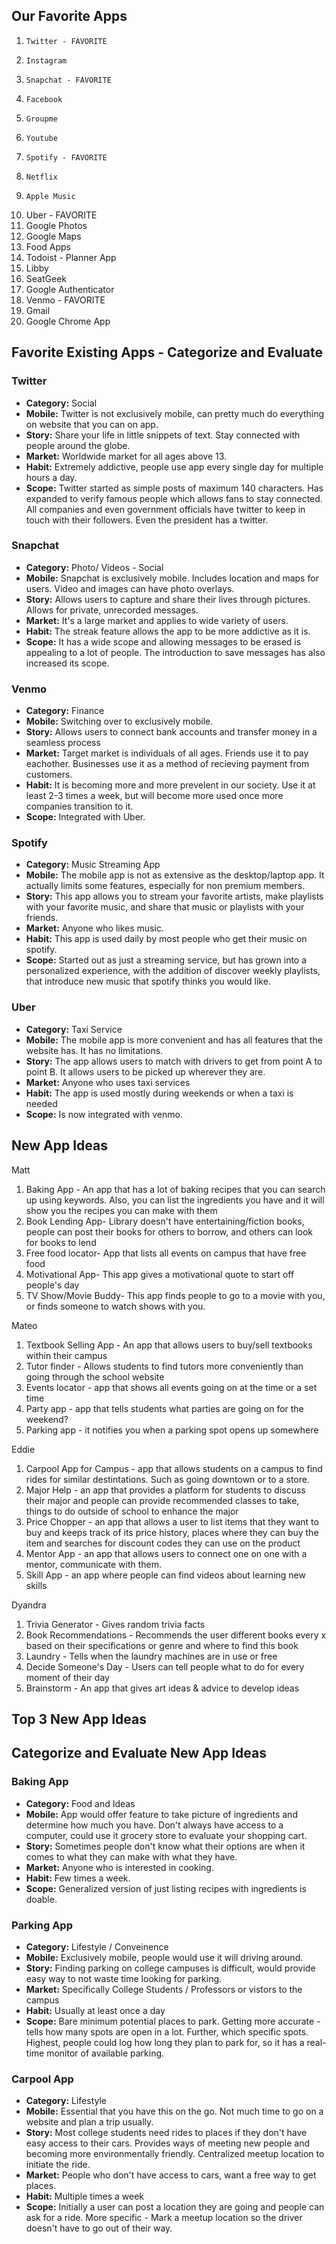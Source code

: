 ## Our Favorite Apps
1.     Twitter - FAVORITE
2.     Instagram
3.     Snapchat - FAVORITE
4.     Facebook
5.     Groupme
6.     Youtube 
7.     Spotify - FAVORITE
8.     Netflix
9.     Apple Music
10.    Uber - FAVORITE
11.    Google Photos
12.    Google Maps
13.    Food Apps
14.    Todoist - Planner App
15.    Libby
16.    SeatGeek
17.    Google Authenticator
18.    Venmo - FAVORITE
19.    Gmail
20.    Google Chrome App


## Favorite Existing Apps - Categorize and Evaluate
### Twitter
   - **Category:** Social
   - **Mobile:** Twitter is not exclusively mobile, can pretty much do everything on website that you can on app. 
   - **Story:** Share your life in little snippets of text. Stay connected with people around the globe.
   - **Market:** Worldwide market for all ages above 13.
   - **Habit:** Extremely addictive, people use app every single day for multiple hours a day. 
   - **Scope:** Twitter started as simple posts of maximum 140 characters. Has expanded to verify famous people which allows fans to stay connected. All companies and even government officials have twitter to keep in touch with their followers. Even the president has a twitter.
 
### Snapchat
   - **Category:** Photo/ Videos - Social
   - **Mobile:** Snapchat is exclusively mobile. Includes location and maps for users. Video and images can have photo overlays.
   - **Story:** Allows users to capture and share their lives through pictures. Allows for private, unrecorded messages.
   - **Market:** It's a large market and applies to wide variety of users.
   - **Habit:** The streak feature allows the app to be more addictive as it is.
   - **Scope:** It has a wide scope and allowing messages to be erased is appealing to a lot of people. The introduction to save messages has also increased its scope.

### Venmo
   - **Category:** Finance
   - **Mobile:** Switching over to exclusively mobile.
   - **Story:** Allows users to connect bank accounts and transfer money in a seamless process
   - **Market:** Target market is individuals of all ages. Friends use it to pay eachother. Businesses use it as a method of recieving payment from customers.
   - **Habit:** It is becoming more and more prevelent in our society. Use it at least 2-3 times a week, but will become more used once more companies transition to it.
   - **Scope:** Integrated with Uber.

### Spotify
   - **Category:** Music Streaming App
   - **Mobile:** The mobile app is not as extensive as the desktop/laptop app. It actually limits some features, especially for non premium members. 
   - **Story:** This app allows you to stream your favorite artists, make playlists with your favorite music, and share that music or playlists with your friends.
   - **Market:** Anyone who likes music.
   - **Habit:** This app is used daily by most people who get their music on spotify.
   - **Scope:** Started out as just a streaming service, but has grown into a personalized experience, with the addition of discover weekly playlists, that introduce new music that spotify thinks you would like.

### Uber
   - **Category:** Taxi Service
   - **Mobile:** The mobile app is more convenient and has all features that the website has. It has no limitations.
   - **Story:** The app allows users to match with drivers to get from point A to point B. It allows users to be picked up wherever they are.
   - **Market:** Anyone who uses taxi services
   - **Habit:** The app is used mostly during weekends or when a taxi is needed
   - **Scope:** Is now integrated with venmo.

## New App Ideas
Matt
1. Baking App - An app that has a lot of baking recipes that you can search up using keywords. Also, you can list the ingredients you have and it will show you the recipes you can make with them
2. Book Lending App- Library doesn't have entertaining/fiction books, people can post their books for others to borrow, and others can look for books to lend
3. Free food locator- App that lists all events on campus that have free food
4. Motivational App- This app gives a motivational quote to start off people's day
5. TV Show/Movie Buddy- This app finds people to go to a movie with you, or finds someone to watch shows with you.  

Mateo
1. Textbook Selling App - An app that allows users to buy/sell textbooks within their campus
2. Tutor finder - Allows students to find tutors more conveniently than going through the school website
3. Events locator - app that shows all events going on at the time or a set time
4. Party app - app that tells students what parties are going on for the weekend?
5. Parking app - it notifies you when a parking spot opens up somewhere

Eddie
1. Carpool App for Campus - app that allows students on a campus to find rides for similar destintations. Such as going downtown or to a store.
2. Major Help - an app that provides a platform for students to discuss their major and people can provide recommended classes to take, things to do outside of school to enhance the major
3. Price Chopper - an app that allows a user to list items that they want to buy and keeps track of its price history, places where they can buy the item and searches for discount codes they can use on the product
4. Mentor App - an app that allows users to connect one on one with a mentor, communicate with them.
5. Skill App - an app where people can find videos about learning new skills

Dyandra
1. Trivia Generator - Gives random trivia facts
2. Book Recommendations - Recommends the user different books every x based on their specifications or genre and where to find this book
3. Laundry - Tells when the laundry machines are in use or free
4. Decide Someone's Day - Users can tell people what to do for every moment of their day
5. Brainstorm - An app that gives art ideas & advice to develop ideas


## Top 3 New App Ideas

## Categorize and Evaluate New App Ideas
### Baking App
   - **Category:** Food and Ideas
   - **Mobile:** App would offer feature to take picture of ingredients and determine how much you have. Don't always have access to a computer, could use it grocery store to evaluate your shopping cart.
   - **Story:** Sometimes people don't know what their options are when it comes to what they can make with what they have.
   - **Market:** Anyone who is interested in cooking.
   - **Habit:**  Few times a week.
   - **Scope:** Generalized version of just listing recipes with ingredients is doable. 

### Parking App
   - **Category:** Lifestyle / Conveinence
   - **Mobile:** Exclusively mobile, people would use it will driving around. 
   - **Story:** Finding parking on college campuses is difficult, would provide easy way to not waste time looking for parking.
   - **Market:** Specifically College Students / Professors or vistors to the campus
   - **Habit:**  Usually at least once a day
   - **Scope:** Bare minimum potential places to park. Getting more accurate - tells how many spots are open in a lot. Further, which specific spots. Highest, people could log how long they plan to park for, so it has a real-time monitor of available parking.

### Carpool App
   - **Category:** Lifestyle
   - **Mobile:** Essential that you have this on the go. Not much time to go on a website and plan a trip usually.
   - **Story:** Most college students need rides to places if they don't have easy access to their cars. Provides ways of meeting new people and becoming more environmentally friendly. Centralized meetup location to initiate the ride.
   - **Market:** People who don't have access to cars, want a free way to get places.
   - **Habit:**  Multiple times a week
   - **Scope:** Initially a user can post a location they are going and people can ask for a ride. More specific - Mark a meetup location so the driver doesn't have to go out of their way. 

